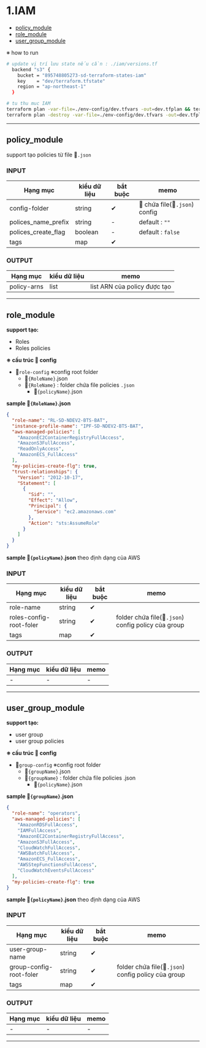 # 1.IAM

- [policy_module](#policy_module)
- [role_module](#role_module)
- [user_group_module](#user_group_module)

※ how to run

```sh
# update vị trí lưu state nếu cần : ./iam/versions.tf
  backend "s3" {
    bucket = "895748805273-sd-terraform-states-iam"
    key    = "dev/terraform.tfstate"
    region = "ap-northeast-1"
  }
```

```sh
# tu thu muc IAM
terraform plan -var-file=./env-config/dev.tfvars -out=dev.tfplan && terraform apply -input=false dev.tfplan
terraform plan -destroy -var-file=./env-config/dev.tfvars -out=dev.tfplan && terraform apply -destroy -input=false dev.tfplan
```

---

## policy_module

support tạo policies từ file :scroll:`.json`

### INPUT

| Hạng mục            | kiểu dữ liệu | bắt buộc | memo                                            |
| ------------------- | ------------ | -------- | ----------------------------------------------- |
| config-folder       | string       | ✔        | :file_folder: chứa file(:scroll:`.json`) config |
| polices_name_prefix | string       | -        | default : `""`                                  |
| polices_create_flag | boolean      | -        | default : `false`                               |
| tags                | map          | ✔        |                                                 |

### OUTPUT

| Hạng mục    | kiểu dữ liệu | memo                         |
| ----------- | ------------ | ---------------------------- |
| policy-arns | list         | list ARN của policy được tạo |

---

## role_module

**support tạo:**

- Roles
- Roles policies

**※ cấu trúc :file_folder: config**

- :file_folder:`role-config` ※config root folder
  - :scroll:`{RoleName}`.json
  - :file_folder:`{RoleName}` : folder chứa file policies `.json`
    - :scroll:`{policyName}`.json

**sample :scroll:`{RoleName}`.json**

```json
{
  "role-name": "RL-SD-NDEV2-BTS-BAT",
  "instance-profile-name": "IPF-SD-NDEV2-BTS-BAT",
  "aws-managed-policies": [
    "AmazonEC2ContainerRegistryFullAccess",
    "AmazonS3FullAccess",
    "ReadOnlyAccess",
    "AmazonECS_FullAccess"
  ],
  "my-policies-create-flg": true,
  "trust-relationships": {
    "Version": "2012-10-17",
    "Statement": [
      {
        "Sid": "",
        "Effect": "Allow",
        "Principal": {
          "Service": "ec2.amazonaws.com"
        },
        "Action": "sts:AssumeRole"
      }
    ]
  }
}
```

**sample :scroll:`{policyName}`.json**
theo định dạng của AWS

### INPUT

| Hạng mục                | kiểu dữ liệu | bắt buộc | memo                                                      |
| ----------------------- | ------------ | -------- | --------------------------------------------------------- |
| role-name               | string       | ✔        |                                                           |
| roles-config-root-foler | string       | ✔        | folder chứa file(:scroll:`.json`) config policy của group |
| tags                    | map          | ✔        |                                                           |

### OUTPUT

| Hạng mục | kiểu dữ liệu | memo |
| -------- | ------------ | ---- |
| -        | -            | -    |

---

## user_group_module

**support tạo:**

- user group
- user group policies

**※ cấu trúc :file_folder: config**

- :file_folder:`group-config` ※config root folder
  - :scroll:`{groupName}`.json
  - :file_folder:`{groupName}` : folder chứa file policies .json
    - :scroll:`{policyName}`.json

**sample :scroll:`{groupName}`.json**

```json
{
  "role-name": "operators",
  "aws-managed-policies": [
    "AmazonRDSFullAccess",
    "IAMFullAccess",
    "AmazonEC2ContainerRegistryFullAccess",
    "AmazonS3FullAccess",
    "CloudWatchFullAccess",
    "AWSBatchFullAccess",
    "AmazonECS_FullAccess",
    "AWSStepFunctionsFullAccess",
    "CloudWatchEventsFullAccess"
  ],
  "my-policies-create-flg": true
}
```

**sample :scroll:`{policyName}`.json**
theo định dạng của AWS

### INPUT

| Hạng mục                | kiểu dữ liệu | bắt buộc | memo                                                      |
| ----------------------- | ------------ | -------- | --------------------------------------------------------- |
| user-group-name         | string       | ✔        |                                                           |
| group-config-root-foler | string       | ✔        | folder chứa file(:scroll:`.json`) config policy của group |
| tags                    | map          | ✔        |                                                           |

### OUTPUT

| Hạng mục | kiểu dữ liệu | memo |
| -------- | ------------ | ---- |
| -        | -            | -    |

---
